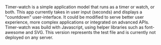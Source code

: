 Timer-watch is a simple application model that runs as a timer or watch, or both.
This app currently takes in user input (seconds) and displays a "countdown" user-interface.
It could be modified to serve better user experience, more complex applications or integrated on advanced APIs.
Timer-watch was build with Javascript, using helper libraries such as font-awesome and SVG.
This version represents the test file and is currently not deployed on any server.
